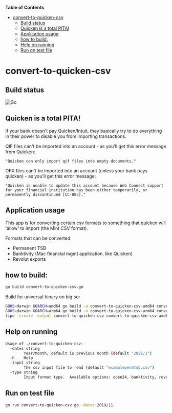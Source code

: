 <!-- START doctoc generated TOC please keep comment here to allow auto update -->
<!-- DON'T EDIT THIS SECTION, INSTEAD RE-RUN doctoc TO UPDATE -->
**Table of Contents**

- [convert-to-quicken-csv](#convert-to-quicken-csv)
  - [Build status](#build-status)
  - [Quicken is a total PITA!](#quicken-is-a-total-pita)
  - [Application usage](#application-usage)
  - [how to build:](#how-to-build)
  - [Help on running](#help-on-running)
  - [Run on test file](#run-on-test-file)

<!-- END doctoc generated TOC please keep comment here to allow auto update -->

# convert-to-quicken-csv

## Build status

![Go](https://github.com/jcolson/convert-to-quicken-csv/workflows/Go/badge.svg)

## Quicken is a total PITA!

If your bank doesn't pay Quicken/Intuit, they basically try to do everything in their power to disable you from importing transactions.

QIF files can't be imported into an account - as you'll get this error message from Quicken:

```
"Quicken can only import qif files into empty documents."
```

OFX files can't be imported into an account (unless your bank pays quicken) - as you'll get this error message:

```
"Quicken is unable to update this account because Web Connect support for your financial institution has been either temporarily, or permanently discontinued [CC-885]."
```

## Application usage

This app is for converting certain csv formats to something that quicken will 'allow' to import (the Mint CSV format).

Formats that can be converted

* Permanent TSB
* Banktivity (Mac financial mgmt application, like Quicken)
* Revolut exports

## how to build:

```sh
go build convert-to-quicken-csv.go
```

Build for universal binary on big sur

```sh
GOOS=darwin GOARCH=amd64 go build -o convert-to-quicken-csv-amd64 convert-to-quicken-csv.go && \
GOOS=darwin GOARCH=arm64 go build -o convert-to-quicken-csv-arm64 convert-to-quicken-csv.go && \
lipo -create -output convert-to-quicken-csv convert-to-quicken-csv-amd64 convert-to-quicken-csv-arm64
```

## Help on running

```sh
Usage of ./convert-to-quicken-csv:
  -dates string
        Year/Month, default is previous month (default "2021/1")
  -h    Help
  -input string
        The csv input file to read (default "examplepermtsb.csv")
  -type string
        Input format type.  Available options: open24, banktivity, revolut (default "open24")
```

## Run on test file

```sh
go run convert-to-quicken-csv.go -dates 2019/11
```
